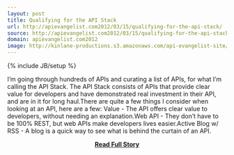 ```yaml
---
layout: post
title: Qualifying for the API Stack
url: http://apievangelist.com2012/03/15/qualifying-for-the-api-stack/
source: http://apievangelist.com2012/03/15/qualifying-for-the-api-stack/
domain: apievangelist.com2012
image: http://kinlane-productions.s3.amazonaws.com/api-evangelist-site/blog/geoiq-logo.jpg
---
```

{% include JB/setup %}<p>I’m going through hundreds of APIs and curating a list of APIs, for what I’m calling the API Stack. The API Stack consists of APIs that provide clear value for developers and have demonstrated real investment in their API, and are in it for long haul.There are quite a few things I consider when looking at an API, here are a few: Value - The API offers clear value to developers, without needing an explanation.Web API - They don’t have to be 100% REST, but web APIs make developers lives easier.Active Blog w/ RSS - A blog is a quick way to see what is behind the curtain of an API.</p>
<center><p><a href="http://apievangelist.com2012/03/15/qualifying-for-the-api-stack/" style='padding:25px; font-sze:18px; font-weight: bold;'>Read Full Story</a></p></center>

